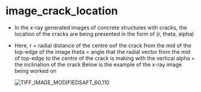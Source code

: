 # image_crack_location


* In the x-ray generated images of concrete structures with cracks, the location of the cracks are being presented in the form of (r, theta, alpha)
* Here, r = radial distance of the centre oof the crack from the mid of the top-edge of the image
        theta = angle that the radial vector from the mid of top-edge to the centre of the crack is making with the vertical
        alpha = the inclination of the crack
Below is the example of the x-ray image being worked on



   ![TIFF_IMAGE_MODIFIEDSAFT_60,110](https://user-images.githubusercontent.com/104511030/204211124-1a3abfde-a0ae-4420-ae10-0d9362ebeef8.jpg)
